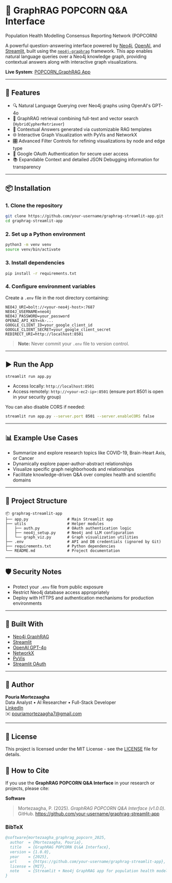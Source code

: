 # 🤖 GraphRAG POPCORN Q&A Interface
Population Health Modelling Consensus Reporting Network (POPCORN)

A powerful question-answering interface powered by [Neo4j](https://neo4j.com/), [OpenAI](https://openai.com/), and [Streamlit](https://streamlit.io/), built using the [`neo4j-graphrag`](https://github.com/neo4j/neo4j-graphrag-python) framework. This app enables natural language queries over a Neo4j knowledge graph, providing contextual answers along with interactive graph visualizations.

**Live System**: [POPCORN_GraphRAG App](http://ec2-52-60-155-21.ca-central-1.compute.amazonaws.com/popcorn)

---

## 🚀 Features

- 🔍 Natural Language Querying over Neo4j graphs using OpenAI's GPT-4o
- 🧠 GraphRAG retrieval combining full-text and vector search (`HybridCypherRetriever`)
- 📎 Contextual Answers generated via customizable RAG templates
- 🌐 Interactive Graph Visualization with PyVis and NetworkX
- 🎛 Advanced Filter Controls for refining visualizations by node and edge type
- 🔐 Google OAuth Authentication for secure user access
- 📚 Expandable Context and detailed JSON Debugging information for transparency

---

## 📦 Installation

### 1. Clone the repository

```bash
git clone https://github.com/your-username/graphrag-streamlit-app.git
cd graphrag-streamlit-app
```

### 2. Set up a Python environment

```bash
python3 -m venv venv
source venv/bin/activate
```

### 3. Install dependencies

```bash
pip install -r requirements.txt
```

### 4. Configure environment variables

Create a `.env` file in the root directory containing:

```env
NEO4J_URI=bolt://<your-neo4j-host>:7687
NEO4J_USERNAME=neo4j
NEO4J_PASSWORD=your_password
OPENAI_API_KEY=sk-...
GOOGLE_CLIENT_ID=your_google_client_id
GOOGLE_CLIENT_SECRET=your_google_client_secret
REDIRECT_URI=http://localhost:8501
```

> **Note:** Never commit your `.env` file to version control.

---

## ▶️ Run the App

```bash
streamlit run app.py
```

- Access locally: `http://localhost:8501`
- Access remotely: `http://<your-ec2-ip>:8501` (ensure port 8501 is open in your security group)

You can also disable CORS if needed:

```bash
streamlit run app.py --server.port 8501 --server.enableCORS false
```

---

## 📊 Example Use Cases

- Summarize and explore research topics like COVID-19, Brain-Heart Axis, or Cancer
- Dynamically explore paper-author-abstract relationships
- Visualize specific graph neighborhoods and relationships
- Facilitate knowledge-driven Q&A over complex health and scientific domains

---

## 📁 Project Structure

```
📦 graphrag-streamlit-app
├── app.py                 # Main Streamlit app
├── utils                  # Helper modules
│   ├── auth.py            # OAuth authentication logic
│   ├── neo4j_setup.py     # Neo4j and LLM configuration
│   └── graph_viz.py       # Graph visualization utilities
├── .env                   # API and DB credentials (ignored by Git)
├── requirements.txt       # Python dependencies
└── README.md              # Project documentation
```

---

## 🛡 Security Notes

- Protect your `.env` file from public exposure
- Restrict Neo4j database access appropriately
- Deploy with HTTPS and authentication mechanisms for production environments

---

## 🧠 Built With

- [Neo4j GraphRAG](https://github.com/neo4j/neo4j-graphrag-python)
- [Streamlit](https://streamlit.io/)
- [OpenAI GPT-4o](https://openai.com/)
- [NetworkX](https://networkx.org/)
- [PyVis](https://pyvis.readthedocs.io/)
- [Streamlit OAuth](https://github.com/streamlit/streamlit)

---

## 👤 Author

**Pouria Mortezaagha**  
Data Analyst • AI Researcher • Full-Stack Developer  
[LinkedIn](https://www.linkedin.com/in/pouria-mortezaagha/)  
✉️ pouriamortezaagha7@gmail.com

---

## 📄 License

This project is licensed under the MIT License - see the [LICENSE](LICENSE) file for details.

## 📝 How to Cite

If you use the **GraphRAG POPCORN Q&A Interface** in your research or projects, please cite:

**Software**
> Mortezaagha, P. (2025). *GraphRAG POPCORN Q&A Interface (v1.0.0)*. GitHub. https://github.com/your-username/graphrag-streamlit-app

### BibTeX
```bibtex
@software{mortezaagha_graphrag_popcorn_2025,
  author  = {Mortezaagha, Pouria},
  title   = {GraphRAG POPCORN Q\&A Interface},
  version = {1.0.0},
  year    = {2025},
  url     = {https://github.com/your-username/graphrag-streamlit-app},
  license = {MIT},
  note    = {Streamlit + Neo4j GraphRAG app for population health modelling and knowledge graph Q\&A}
}
